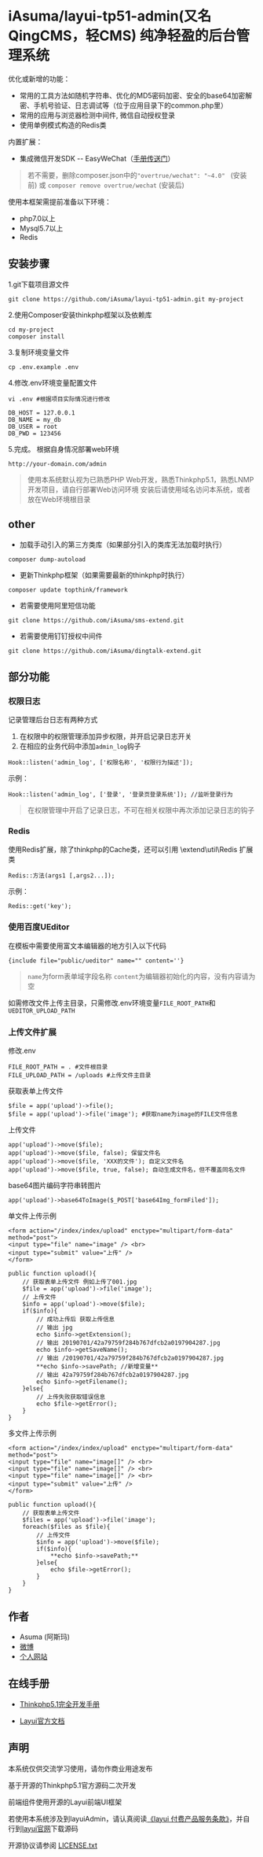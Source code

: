 
iAsuma/layui-tp51-admin(又名QingCMS，轻CMS) 纯净轻盈的后台管理系统
===============

优化或新增的功能：

 + 常用的工具方法如随机字符串、优化的MD5密码加密、安全的base64加密解密、手机号验证、日志调试等（位于应用目录下的common.php里）
 + 常用的应用与浏览器检测中间件, 微信自动授权登录
 + 使用单例模式构造的Redis类

内置扩展：

 + 集成微信开发SDK -- EasyWeChat（[手册传送门](https://www.easywechat.com/docs/master/overview)）
 > 若不需要，删除composer.json中的`"overtrue/wechat": "~4.0" ` (安装前) 或 `composer remove overtrue/wechat` (安装后)

 使用本框架需提前准备以下环境：

 + php7.0以上
 + Mysql5.7以上
 + Redis

## 安装步骤

1.git下载项目源文件

~~~
git clone https://github.com/iAsuma/layui-tp51-admin.git my-project
~~~

2.使用Composer安装thinkphp框架以及依赖库

~~~
cd my-project
composer install
~~~

3.复制环境变量文件

~~~
cp .env.example .env
~~~

4.修改.env环境变量配置文件

~~~
vi .env #根据项目实际情况进行修改
~~~
~~~
DB_HOST = 127.0.0.1
DB_NAME = my_db
DB_USER = root
DB_PWD = 123456
~~~

5.完成。 根据自身情况部署web环境

~~~
http://your-domain.com/admin
~~~

> 使用本系统默认视为已熟悉PHP Web开发，熟悉Thinkphp5.1，熟悉LNMP开发项目，请自行部署Web访问环境
> 安装后请使用域名访问本系统，或者放在Web环境根目录

## other

* 加载手动引入的第三方类库（如果部分引入的类库无法加载时执行）
~~~
composer dump-autoload
~~~

* 更新Thinkphp框架（如果需要最新的thinkphp时执行）

~~~
composer update topthink/framework
~~~

* 若需要使用阿里短信功能
~~~
git clone https://github.com/iAsuma/sms-extend.git
~~~

* 若需要使用钉钉授权中间件
~~~
git clone https://github.com/iAsuma/dingtalk-extend.git
~~~

## 部分功能

### 权限日志
记录管理后台日志有两种方式
1. 在权限中的权限管理添加异步权限，并开启记录日志开关
2. 在相应的业务代码中添加`admin_log`钩子
~~~
Hook::listen('admin_log', ['权限名称', '权限行为描述']); 
~~~
示例：
~~~
Hook::listen('admin_log', ['登录', '登录页登录系统']); //监听登录行为
~~~
>在权限管理中开启了记录日志，不可在相关权限中再次添加记录日志的钩子

### Redis 
使用Redis扩展，除了thinkphp的Cache类，还可以引用 \extend\util\Redis 扩展类

~~~
Redis::方法(args1 [,args2...]);
~~~
示例：
~~~
Redis::get('key');
~~~

### 使用百度UEditor

在模板中需要使用富文本编辑器的地方引入以下代码
~~~
{include file="public/ueditor" name="" content=''}
~~~

>`name`为form表单域字段名称  `content`为编辑器初始化的内容，没有内容请为空

如需修改文件上传主目录，只需修改.env环境变量`FILE_ROOT_PATH`和`UEDITOR_UPLOAD_PATH`

### 上传文件扩展

修改.env 
~~~
FILE_ROOT_PATH = . #文件根目录
FILE_UPLOAD_PATH = /uploads #上传文件主目录
~~~
获取表单上传文件
~~~
$file = app('upload')->file();
$file = app('upload')->file('image'); #获取name为image的FILE文件信息
~~~
上传文件
~~~
app('upload')->move($file);
app('upload')->move($file, false); 保留文件名
app('upload')->move($file, 'XXX的文件'); 自定义文件名
app('upload')->move($file, true, false); 自动生成文件名，但不覆盖同名文件
~~~
base64图片编码字符串转图片
~~~
app('upload')->base64ToImage($_POST['base64Img_formFiled']);
~~~
单文件上传示例
~~~
<form action="/index/index/upload" enctype="multipart/form-data" method="post">
<input type="file" name="image" /> <br> 
<input type="submit" value="上传" /> 
</form>
~~~
~~~
public function upload(){
    // 获取表单上传文件 例如上传了001.jpg
    $file = app('upload')->file('image');
    // 上传文件
    $info = app('upload')->move($file);
    if($info){
        // 成功上传后 获取上传信息
        // 输出 jpg
        echo $info->getExtension();
        // 输出 20190701/42a79759f284b767dfcb2a0197904287.jpg
        echo $info->getSaveName();
        // 输出 /20190701/42a79759f284b767dfcb2a0197904287.jpg
        **echo $info->savePath; //新增变量**
        // 输出 42a79759f284b767dfcb2a0197904287.jpg
        echo $info->getFilename(); 
    }else{
        // 上传失败获取错误信息
        echo $file->getError();
    }
}
~~~
多文件上传示例
~~~
<form action="/index/index/upload" enctype="multipart/form-data" method="post">
<input type="file" name="image[]" /> <br> 
<input type="file" name="image[]" /> <br> 
<input type="file" name="image[]" /> <br> 
<input type="submit" value="上传" /> 
</form>
~~~
~~~
public function upload(){
    // 获取表单上传文件
    $files = app('upload')->file('image');
    foreach($files as $file){
        // 上传文件
        $info = app('upload')->move($file);
        if($info){
            **echo $info->savePath;**
        }else{
            echo $file->getError();
        }    
    }
}
~~~

## 作者

+ Asuma (阿斯玛)
+ [微博](https://weibo.com/770878450)
+ [个人网站](http://www.udzan.com/)

## 在线手册

+ [Thinkphp5.1完全开发手册](https://www.kancloud.cn/manual/thinkphp5_1/content)

+ [Layui官方文档](https://www.layui.com/doc/)


## 声明

本系统仅供交流学习使用，请勿作商业用途发布

基于开源的Thinkphp5.1官方源码二次开发

前端组件使用开源的Layui前端UI框架

若使用本系统涉及到layuiAdmin，请认真阅读[《layui 付费产品服务条款》](https://fly.layui.com/jie/26280/)，并自行到[layui官网](https://www.layui.com/admin/)下载源码

开源协议请参阅 [LICENSE.txt](LICENSE.txt)
